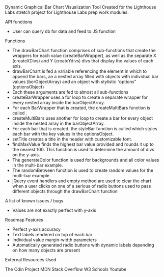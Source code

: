 Dynamic Graphical Bar Chart Visualization Tool
Created for the Lighthouse Labs stretch project for Lighthouse Labs prep work modules. 

API functions
- User can query db for data and feed to JS function

Functions
- The drawBarChart function comprises of sub-functions that create the wrappers for each value (createBarWrapper), as well as the separate X (createXDivs) and Y (createYdivs) divs that display the values of each axis. 
- drawBarChart is fed a variable referencing the element in which to append the bars, an a nested array filled with objects with individual bar values (borObjectArray) and an object with stylistic “options” (optionsObject)
- Each these arguments are fed to almost all sub-functions 
- createBarWrapper uses a for loop to create a separate wrapper for every nested array inside the barObjectArray.
- For each BarWrapper that is created, the createMultiBars function is called .
- createMultiBars uses another for loop to create a bar for every object inside the nested array in the barObjectArray.
- For each bar that is created. the styleBar function is called which styles each bar with the key values in the optionsObject.
- setTitle creates a title in the header with customizable font.
- findMaxValue finds the highest bar value provided and rounds it up to the nearest 100. This function is used to determine the amount of divs on the y-axis.
- The generateColor function is used for backgrounds and all color values in the multi-bar example. 
- The randomBetween function is used to create random values for the multi-bar example.
- jQuery event handlers and empty method are used to clear the chart when a user clicks on one of a serious of radio buttons used to pass different objects through the drawBarChart function

A list of known issues / bugs
- Values are not exactly perfect with y-axis 

Roadmap Features
- Perfect y-axis accuracy 
- Text labels rendered on top of each bar 
- Individual value margin-width parameters 
- Automatically generated radio buttons with dynamic labels depending on how many objects are present

External Resources Used

The Odin Project 
MDN
Stack Overflow
W3 Schools 
Youtube
